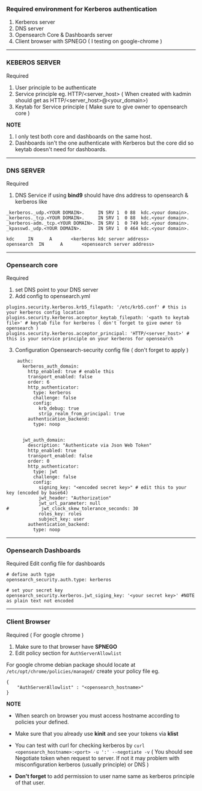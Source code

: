 ### Required environment for Kerberos authentication ###
1. Kerberos server
2. DNS server
3. Opensearch Core & Dashboards server
4. Client browser with SPNEGO ( I testing on google-chrome )

---
### KEBEROS SERVER ###
Required
1. User principle to be authenticate
2. Service principle eg. HTTP/<server_host> ( When created with kadmin should get as HTTP/<server_host>@<your_domain>)
3. Keytab for Service principle ( Make sure to give owner to opensearch core )

**NOTE** 
1. I only test both core and dashboards on the same host.
2. Dashboards isn't the one authenticate with Kerberos but the core did so keytab doesn't need for dashboards.

---

### DNS SERVER ###
Required
1. DNS Service if using **bind9** should have dns address to opensearch & kerberos like
```
_kerberos._udp.<YOUR DOMAIN>.     IN SRV 1  0 88  kdc.<your domain>.
_kerberos._tcp.<YOUR DOMAIN>.     IN SRV 1  0 88  kdc.<your domain>.
_kerberos-adm._tcp.<YOUR DOMAIN>. IN SRV 1  0 749 kdc.<your domain>.
_kpasswd._udp.<YOUR DOMAIN>.      IN SRV 1  0 464 kdc.<your domain>.

kdc     IN      A       <kerberos kdc server address>
opensearch  IN      A       <opensearch server address>
```

---

### Opensearch core ###
Required
1. set DNS point to your DNS server
2. Add config to opensearch.yml
```
plugins.security.kerberos.krb5_filepath: '/etc/krb5.conf' # this is your kerberos config location
plugins.security.kerberos.acceptor_keytab_filepath: '<path to keytab file>' # keytab file for kerberos ( don't forget to give owner to opensearch )
plugins.security.kerberos.acceptor_principal: 'HTTP/<server_host>' # this is your service principle on your kerberos for opensearch
```

3. Configuration Opensearch-security config file ( don't forget to apply )
```
    authc:
      kerberos_auth_domain:
        http_enabled: true # enable this
        transport_enabled: false
        order: 6
        http_authenticator:
          type: kerberos
          challenge: false
          config:
            krb_debug: true
            strip_realm_from_principal: true
        authentication_backend:
          type: noop


      jwt_auth_domain:
        description: "Authenticate via Json Web Token"
        http_enabled: true
        transport_enabled: false
        order: 0
        http_authenticator:
          type: jwt
          challenge: false
          config:
            signing_key: "<encoded secret key>" # edit this to your key (encoded by base64)
            jwt_header: "Authorization"
            jwt_url_parameter: null
#            jwt_clock_skew_tolerance_seconds: 30
            roles_key: roles
            subject_key: user
        authentication_backend:
          type: noop
```

---

### Opensearch Dashboards ###
Required
Edit config file for dashboards

```
# define auth type
opensearch_security.auth.type: kerberos

# set your secret key
opensearch_security.kerberos.jwt_siging_key: '<your secret key>' #NOTE as plain text not encoded

```

---

### Client Browser ###
Required ( For google chrome )
1. Make sure to that browser have **SPNEGO**
1. Edit policy section for ```AuthServerAllowlist```

For google chrome debian package should locate at ```/etc/opt/chrome/policies/managed/```
create your policy file eg.
```
{
    "AuthServerAllowlist" : "<opensearch_hostname>"
}
```

**NOTE**
- When search on browser you must access hostname according to policies your defined.

- Make sure that you already use **kinit** and see your tokens via **klist**

- You can test with curl for checking kerberos by
```curl <opensearch_hostname>:<port> -u ':' --negotiate -v```
( You should see Negotiate token when request to server. If not it may problem with misconfiguration kerberos (usually principle) or DNS )

- **Don't forget** to add permission to user name same as kerberos principle of that user.
